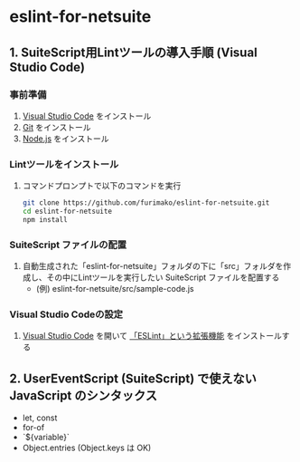 # eslint-for-netsuite
## 1. SuiteScript用Lintツールの導入手順 (Visual Studio Code)
### 事前準備
1. [Visual Studio Code](https://code.visualstudio.com/) をインストール
1. [Git](https://git-scm.com/downloads) をインストール
1. [Node.js](https://nodejs.org/en/download/) をインストール

### Lintツールをインストール
1. コマンドプロンプトで以下のコマンドを実行
    ```bash
    git clone https://github.com/furimako/eslint-for-netsuite.git
    cd eslint-for-netsuite
    npm install
    ```

### SuiteScript ファイルの配置
1. 自動生成された「eslint-for-netsuite」フォルダの下に「src」フォルダを作成し、その中にLintツールを実行したい SuiteScript ファイルを配置する
    - (例) eslint-for-netsuite/src/sample-code.js

### Visual Studio Codeの設定
1. [Visual Studio Code](https://code.visualstudio.com/) を開いて [「ESLint」という拡張機能](https://marketplace.visualstudio.com/items?itemName=dbaeumer.vscode-eslint) をインストールする

## 2. UserEventScript (SuiteScript) で使えない JavaScript のシンタックス
- let, const
- for-of
- \`${variable}\`
- Object.entries (Object.keys は OK)
